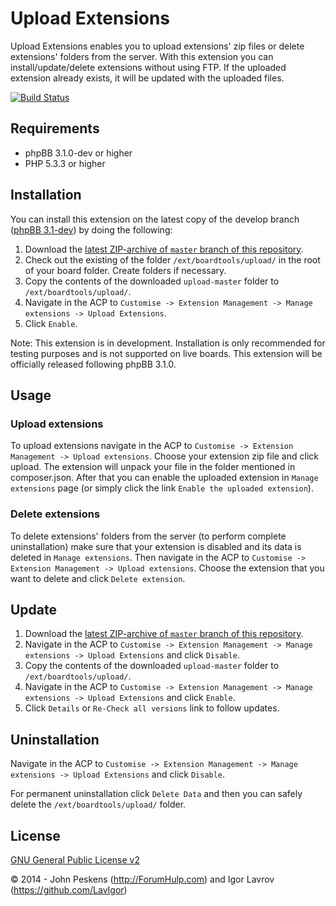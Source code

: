 Upload Extensions
=================
Upload Extensions enables you to upload extensions' zip files or delete extensions' folders from the server.
With this extension you can install/update/delete extensions without using FTP. If the uploaded extension already exists, it will be updated with the uploaded files.

[![Build Status](https://travis-ci.org/BoardTools/upload.svg?branch=master)](https://travis-ci.org/BoardTools/upload)

## Requirements
* phpBB 3.1.0-dev or higher
* PHP 5.3.3 or higher

## Installation
You can install this extension on the latest copy of the develop branch ([phpBB 3.1-dev](https://github.com/phpbb/phpbb3)) by doing the following:

1. Download the [latest ZIP-archive of `master` branch of this repository](https://github.com/BoardTools/upload/archive/master.zip).
2. Check out the existing of the folder `/ext/boardtools/upload/` in the root of your board folder. Create folders if necessary.
3. Copy the contents of the downloaded `upload-master` folder to `/ext/boardtools/upload/`.
4. Navigate in the ACP to `Customise -> Extension Management -> Manage extensions -> Upload Extensions`.
5. Click `Enable`.

Note: This extension is in development. Installation is only recommended for testing purposes and is not supported on live boards. This extension will be officially released following phpBB 3.1.0.

## Usage
### Upload extensions
To upload extensions navigate in the ACP to `Customise -> Extension Management -> Upload extensions`.
Choose your extension zip file and click upload. The extension will unpack your file in the folder mentioned in composer.json. After that you can enable the uploaded extension in `Manage extensions` page (or simply click the link `Enable the uploaded extension`).

### Delete extensions
To delete extensions' folders from the server (to perform complete uninstallation) make sure that your extension is disabled and its data is deleted in `Manage extensions`.
Then navigate in the ACP to `Customise -> Extension Management -> Upload extensions`.
Choose the extension that you want to delete and click `Delete extension`.

## Update
1. Download the [latest ZIP-archive of `master` branch of this repository](https://github.com/BoardTools/upload/archive/master.zip).
2. Navigate in the ACP to `Customise -> Extension Management -> Manage extensions -> Upload Extensions` and click `Disable`.
3. Copy the contents of the downloaded `upload-master` folder to `/ext/boardtools/upload/`.
4. Navigate in the ACP to `Customise -> Extension Management -> Manage extensions -> Upload Extensions` and click `Enable`.
5. Click `Details` or `Re-Check all versions` link to follow updates.

## Uninstallation
Navigate in the ACP to `Customise -> Extension Management -> Manage extensions -> Upload Extensions` and click `Disable`.

For permanent uninstallation click `Delete Data` and then you can safely delete the `/ext/boardtools/upload/` folder.

## License
[GNU General Public License v2](http://opensource.org/licenses/GPL-2.0)

© 2014 - John Peskens (http://ForumHulp.com) and Igor Lavrov (https://github.com/LavIgor)